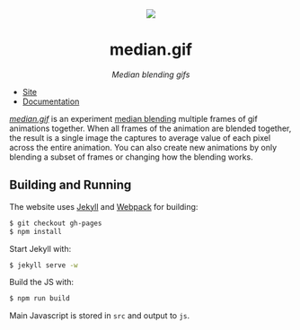 <div align="center">
    <div><img src="https://raw.githubusercontent.com/mattbierner/median-gif/gh-pages/documentation/main.gif" /></div>
    <h1 align="center">median.gif</h1>
    <p><i align="center">Median blending gifs</i></p>
</div>

* [Site][site]
* [Documentation][documentation]

*[median.gif](site)* is an experiment [median blending](http://petapixel.com/2013/05/29/a-look-at-reducing-noise-in-photographs-using-median-blending/) multiple frames of gif animations together. When all frames of the animation are blended together, the result is a single image the captures to average value of each pixel across the entire animation. You can also create new animations by only blending a subset of frames or changing how the blending works.


## Building and Running
The website uses [Jekyll](http://jekyllrb.com/) and [Webpack](http://webpack.github.io/) for building:

```bash
$ git checkout gh-pages
$ npm install
```

Start Jekyll with:

```bash
$ jekyll serve -w
```

Build the JS with:

```bash
$ npm run build
```

Main Javascript is stored in `src` and output to `js`.


[site]: https://mattbierner.github.io/median-gif/
[documentation]: https://github.com/mattbierner/median-gif/blob/gh-pages/documentation/about.md